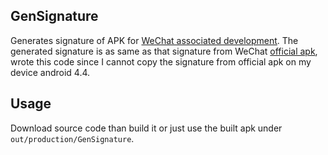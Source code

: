 ## GenSignature

Generates signature of APK for [WeChat associated development](https://open.weixin.qq.com/cgi-bin/index?t=home/index&lang=zh_CN). The generated signature is as same as that signature from WeChat [official apk](https://open.weixin.qq.com/cgi-bin/readtemplate?t=resource/app_download_android_tmpl&lang=zh_CN), wrote this code since I cannot copy the signature from official apk on my device android 4.4.

## Usage

Download source code than build it or just use the built apk under `out/production/GenSignature`.
